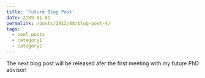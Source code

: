 ```yaml
---
title: 'Future Blog Post'
date: 2199-01-01
permalink: /posts/2012/08/blog-post-4/
tags:
  - cool posts
  - category1
  - category2
---
```

The next blog post will be released afer the first meeting  with my future PhD advisor!
<!--This post will show up by default. To disable scheduling of future posts, edit `config.yml` and set `future: false`. -->
